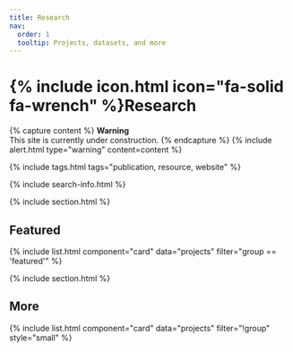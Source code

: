 ```yaml
---
title: Research
nav:
  order: 1
  tooltip: Projects, datasets, and more
---
```


# {% include icon.html icon="fa-solid fa-wrench" %}Research

{% capture content %}
**Warning**<br>
This site is currently under construction.
{% endcapture %}
{% include alert.html type="warning" content=content %}



{% include tags.html tags="publication, resource, website" %}

{% include search-info.html %}

{% include section.html %}

## Featured

{% include list.html component="card" data="projects" filter="group == 'featured'" %}

{% include section.html %}

## More

{% include list.html component="card" data="projects" filter="!group" style="small" %}
